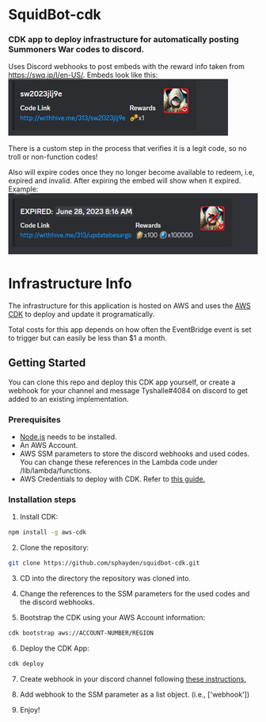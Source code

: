 # SquidBot-cdk
<h3>CDK app to deploy infrastructure for automatically posting Summoners War codes to discord.</h3>

Uses Discord webhooks to post embeds with the reward info taken from https://swq.jp/l/en-US/. Embeds look like this: <br /> ![Embed example](example-images/example-coupon.png) <br />

There is a custom step in the process that verifies it is a legit code, so no troll or non-function codes!

Also will expire codes once they no longer become available to redeem, i.e, expired and invalid. After expiring the embed will show when it expired. Example:<br /> ![Expired example](example-images/coupon-expired-example.png) <br />


<h1>Infrastructure Info</h1>

The infrastructure for this application is hosted on AWS and uses the [AWS CDK](https://aws.amazon.com/cdk/) to deploy and update it programatically. 

Total costs for this app depends on how often the EventBridge event is set to trigger but can easily be less than $1 a month.

<!-- GETTING STARTED -->
## Getting Started

You can clone this repo and deploy this CDK app yourself, or create a webhook for your channel and message Tyshalle#4084 on discord to get added to an existing implementation.

### Prerequisites
* [Node.js](https://nodejs.org/en/download/) needs to be installed.
* An AWS Account.
* AWS SSM parameters to store the discord webhooks and used codes. You can change these references in the Lambda code under /lib/lambda/functions.
* AWS Credentials to deploy with CDK. Refer to [this guide.](https://docs.aws.amazon.com/cli/latest/userguide/cli-chap-getting-started.html)

### Installation steps

1. Install CDK: 
```sh
npm install -g aws-cdk
```
2. Clone the repository:
```sh
git clone https://github.com/sphayden/squidbot-cdk.git
```
3. CD into the directory the repository was cloned into.

4. Change the references to the SSM parameters for the used codes and the discord webhooks.

5. Bootstrap the CDK using your AWS Account information:
```sh
cdk bootstrap aws://ACCOUNT-NUMBER/REGION
```
6. Deploy the CDK App:
```sh
cdk deploy
```
7. Create webhook in your discord channel following [these instructions.](https://support.discord.com/hc/en-us/articles/228383668-Intro-to-Webhooks)

8. Add webhook to the SSM parameter as a list object. (i.e., ['webhook'])

9. Enjoy!